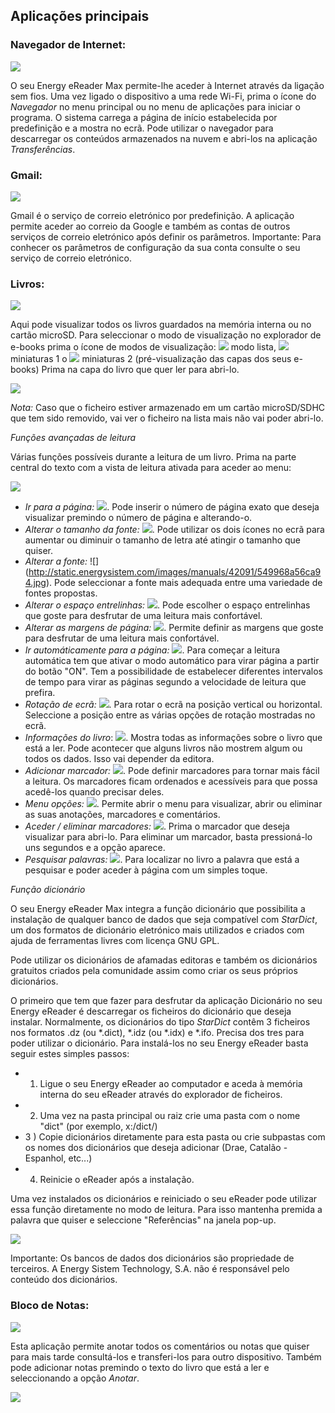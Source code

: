## Aplicações principais

### Navegador de Internet:

![](http://static.energysistem.com/images/manuals/42535/569d0d81e5567.jpg)

O seu Energy eReader Max permite-lhe aceder à Internet através da ligação sem fios. Uma vez ligado o dispositivo a uma rede Wi-Fi, prima o ícone do *Navegador* no menu principal ou no menu de aplicações para iniciar o programa. O sistema carrega a página de início estabelecida por predefinição e a mostra no ecrã. Pode utilizar o navegador para descarregar os conteúdos armazenados na nuvem e abri-los na aplicação *Transferências*.

### Gmail:

![](http://static.energysistem.com/images/manuals/42535/56a63a5cde8e2.jpg)

Gmail é o serviço de correio eletrónico por predefinição. A aplicação permite aceder ao correio da Google e também as contas de outros serviços de correio eletrónico após definir os parâmetros. Importante: Para conhecer os parâmetros de configuração da sua conta consulte o seu serviço de correio eletrónico.

### Livros:

![](http://static.energysistem.com/images/manuals/42535/569d0d71c4bd7.jpg)

Aqui pode visualizar todos os livros guardados na memória interna ou no cartão microSD.
Para seleccionar o modo de visualização no explorador de e-books prima o ícone de modos de visualização: ![](http://static.energysistem.com/images/manuals/42091/5499987716ed1.jpg) modo lista, ![](http://static.energysistem.com/images/manuals/42091/549998890fa82.jpg) miniaturas 1 o ![](http://static.energysistem.com/images/manuals/42091/5499989947e7a.jpg) miniaturas 2 (pré-visualização das capas dos seus e-books) Prima na capa do livro que quer ler para abri-lo.

![](http://static.energysistem.com/images/manuals/42535/59637912a7edb.jpg)

*Nota:* Caso que o ficheiro estiver armazenado em um cartão microSD/SDHC que tem sido removido, vai ver o ficheiro na lista mais não vai poder abri-lo.

*Funções avançadas de leitura*

Várias funções possíveis durante a leitura de um livro. Prima na parte central do texto com a vista de leitura ativada para aceder ao menu:

![](http://static.energysistem.com/images/manuals/42535/56a6488b920aa.jpg)

-	*Ir para a página:* ![](http://static.energysistem.com/images/manuals/42535/56a644cce8932.jpg). Pode inserir o número de página exato que deseja visualizar premindo o número de página e alterando-o.
-	*Alterar o tamanho da fonte:* ![](http://static.energysistem.com/images/manuals/42091/5499689c9e6ef.jpg). Pode utilizar os dois ícones no ecrã para aumentar ou diminuir o tamanho de letra até atingir o tamanho que quiser.
-	*Alterar a fonte:* ![] (http://static.energysistem.com/images/manuals/42091/549968a56ca94.jpg). Pode seleccionar a fonte mais adequada entre uma variedade de fontes propostas.
-	*Alterar o espaço entrelinhas:* ![](http://static.energysistem.com/images/manuals/42091/549968a56ca94.jpg). Pode escolher o espaço entrelinhas que goste para desfrutar de uma leitura mais confortável.
-	*Alterar as margens de página:* ![](http://static.energysistem.com/images/manuals/42091/549968678806f.jpg). Permite definir as margens que goste para desfrutar de uma leitura mais confortável.
-	*Ir automáticamente para a página:* ![](http://static.energysistem.com/images/manuals/42535/56a649ee7b275.jpg). Para começar a leitura automática tem que ativar o modo automático para virar página a partir do botão "ON". Tem a possibilidade de estabelecer diferentes intervalos de tempo para virar as páginas segundo a velocidade de leitura que prefira.
-	*Rotação de ecrã:* ![](http://static.energysistem.com/images/manuals/42535/56a64cf449c6b.jpg). Para rotar o ecrã na posição vertical ou horizontal. Seleccione a posição entre as várias opções de rotação mostradas no ecrã.
-	*Informações do livro*: ![](http://static.energysistem.com/images/manuals/42535/56a64dad28cc3.jpg). Mostra todas as informações sobre o livro que está a ler. Pode acontecer que alguns livros não mostrem algum ou todos os dados. Isso vai depender da editora.
-	*Adicionar marcador:* ![](http://static.energysistem.com/images/manuals/42535/56a64e2b8d44a.jpg). Pode definir marcadores para tornar mais fácil a leitura. Os marcadores ficam ordenados e acessíveis para que possa acedê-los quando precisar deles.
-	*Menu opções:* ![](http://static.energysistem.com/images/manuals/42535/59638e1a4f148.jpg). Permite abrir o menu para visualizar, abrir ou eliminar as suas anotações, marcadores e comentários.
-	*Aceder / eliminar marcadores:* ![](http://static.energysistem.com/images/manuals/42535/56a64f8906d54.jpg). Prima o marcador que deseja visualizar para abri-lo. Para eliminar um marcador, basta pressioná-lo uns segundos e a opção aparece.
-	*Pesquisar palavras:* ![](http://static.energysistem.com/images/manuals/42535/56a64eaa7b53e.jpg). Para localizar no livro a palavra que está a pesquisar e poder aceder à página com um simples toque.

*Função dicionário*

O seu Energy eReader Max integra a função dicionário que possibilita a instalação de qualquer banco de dados que seja compatível com *StarDict*, um dos formatos de dicionário eletrónico mais utilizados e criados com ajuda de ferramentas livres com licença GNU GPL.

Pode utilizar os dicionários de afamadas editoras e também os dicionários gratuitos criados pela comunidade assim como criar os seus próprios dicionários.

O primeiro que tem que fazer para desfrutar da aplicação Dicionário no seu Energy eReader é descarregar os ficheiros do dicionário que deseja instalar. Normalmente, os dicionários do tipo *StarDict* contêm 3 ficheiros nos formatos .dz (ou *.dict), *.idz (ou *.idx) e *.ifo. Precisa dos tres para poder utilizar o dicionário. Para instalá-los no seu Energy eReader basta seguir estes simples passos: 

- 1) Ligue o seu Energy eReader ao computador e aceda à memória interna do seu eReader através do explorador de ficheiros.
- 2) Uma vez na pasta principal ou raiz crie uma pasta com o nome "dict" (por exemplo, x:/dict/)
- 3 ) Copie dicionários diretamente para esta pasta ou crie subpastas com os nomes dos dicionários que deseja adicionar (Drae, Catalão -Espanhol, etc...)
- 4) Reinicie o eReader após a instalação.

Uma vez instalados os dicionários e reiniciado o seu eReader pode utilizar essa função diretamente no modo de leitura. Para isso mantenha premida a palavra que quiser e seleccione "Referências" na janela pop-up.

![](http://static.energysistem.com/images/manuals/42535/56af962fc17ff.jpg)

Importante: Os bancos de dados dos dicionários são propriedade de terceiros. A Energy Sistem Technology, S.A. não é responsável pelo conteúdo dos dicionários.

### Bloco de Notas:

![](http://static.energysistem.com/images/manuals/42535/56a6503a232ae.jpg)

Esta aplicação permite anotar todos os comentários ou notas que quiser para mais tarde consultá-los e transferi-los para outro dispositivo. Também pode adicionar notas premindo o texto do livro que está a ler e seleccionando a opção *Anotar*.

![](http://static.energysistem.com/images/manuals/42091/5499a32f0cc93.jpg)


